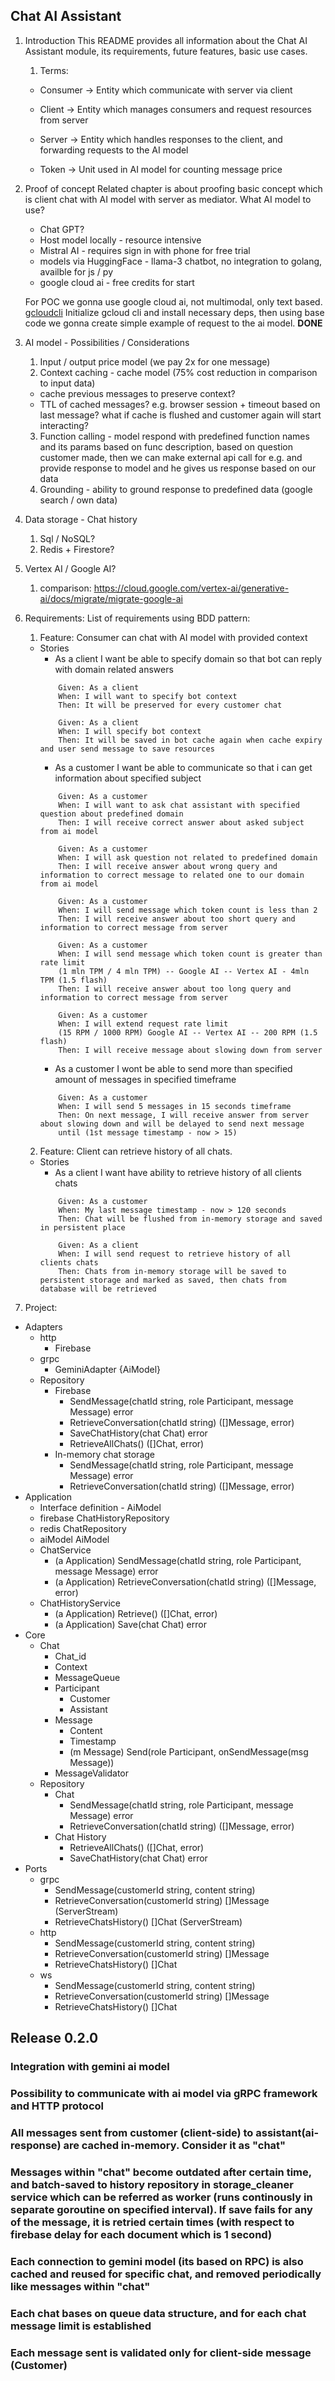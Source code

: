 ## Chat AI Assistant
1. Introduction
    This README provides all information about the Chat AI Assistant module, its requirements, future features, basic use cases.
    1. Terms:

    * Consumer -> Entity which communicate with server via client

    * Client -> Entity which manages consumers and request resources from server 
    
    * Server -> Entity which handles responses to the client, and forwarding requests to the AI model

    * Token -> Unit used in AI model for counting message price


2. Proof of concept
    Related chapter is about proofing basic concept which is client chat with AI model with server as mediator.
    What AI model to use?
    * Chat GPT?
    * Host model locally - resource intensive
    * Mistral AI - requires sign in with phone for free trial
    * models via HuggingFace - llama-3 chatbot, no integration to golang, availble for js / py
    * google cloud ai - free credits for start

    For POC we gonna use google cloud ai, not multimodal, only text based.
    [gcloudcli](https://cloud.google.com/vertex-ai/generative-ai/docs/start/quickstarts/quickstart-multimodal#local-shell)
    Initialize gcloud cli and install necessary deps, then using base code we gonna create simple example of request to the ai model.
    **DONE** 
3. AI model - Possibilities / Considerations
    1. Input / output price model (we pay 2x for one message)
    2. Context caching - cache model (75% cost reduction in comparison to input data)
    - cache previous messages to preserve context?
    - TTL of cached messages? e.g. browser session + timeout based on last message? what if cache is flushed and customer again will start interacting?
    3. Function calling - model respond with predefined function names and its params based on func description, based on question customer made, then we can make external api call for e.g. and provide response to model and he gives us response based on our data
    4. Grounding - ability to ground response to predefined data (google search / own data)
4. Data storage - Chat history
    1. Sql / NoSQL?
    2. Redis + Firestore?
5. Vertex AI / Google AI?
    1. comparison:
    https://cloud.google.com/vertex-ai/generative-ai/docs/migrate/migrate-google-ai



4. Requirements:
    List of requirements using BDD pattern:
    1. Feature: Consumer can chat with AI model with provided context
    - Stories
        - As a client I want be able to specify domain so that bot can reply with domain related answers
        ```
            Given: As a client
            When: I will want to specify bot context
            Then: It will be preserved for every customer chat

            Given: As a client
            When: I will specify bot context
            Then: It will be saved in bot cache again when cache expiry and user send message to save resources
        ```
        - As a customer I want be able to communicate so that i can get information about specified subject
        ```
            Given: As a customer
            When: I will want to ask chat assistant with specified question about predefined domain
            Then: I will receive correct answer about asked subject from ai model

            Given: As a customer
            When: I will ask question not related to predefined domain
            Then: I will receive answer about wrong query and information to correct message to related one to our domain from ai model

            Given: As a customer
            When: I will send message which token count is less than 2
            Then: I will receive answer about too short query and information to correct message from server

            Given: As a customer
            When: I will send message which token count is greater than rate limit 
            (1 mln TPM / 4 mln TPM) -- Google AI -- Vertex AI - 4mln TPM (1.5 flash)
            Then: I will receive answer about too long query and information to correct message from server

            Given: As a customer
            When: I will extend request rate limit 
            (15 RPM / 1000 RPM) Google AI -- Vertex AI -- 200 RPM (1.5 flash) 
            Then: I will receive message about slowing down from server
        ```
        - As a customer I wont be able to send more than specified amount of messages in specified timeframe
        ```            
            Given: As a customer
            When: I will send 5 messages in 15 seconds timeframe
            Then: On next message, I will receive answer from server about slowing down and will be delayed to send next message
            until (1st message timestamp - now > 15)
        ```
    2. Feature: Client can retrieve history of all chats.
    - Stories
        - As a client I want have ability to retrieve history of all clients chats
        ```
            Given: As a customer
            When: My last message timestamp - now > 120 seconds
            Then: Chat will be flushed from in-memory storage and saved in persistent place

            Given: As a client
            When: I will send request to retrieve history of all clients chats
            Then: Chats from in-memory storage will be saved to persistent storage and marked as saved, then chats from database will be retrieved
        ```
5. Project:
- Adapters
    - http
        - Firebase
    - grpc
        - GeminiAdapter {AiModel}
    - Repository
        - Firebase
            - SendMessage(chatId string, role Participant, message Message) error
            - RetrieveConversation(chatId string) ([]Message, error)
            - SaveChatHistory(chat Chat) error
            - RetrieveAllChats() ([]Chat, error)
        - In-memory chat storage
            - SendMessage(chatId string, role Participant, message Message) error
            - RetrieveConversation(chatId string) ([]Message, error)
- Application 
    - Interface definition - AiModel 
    - firebase ChatHistoryRepository
    - redis ChatRepository
    - aiModel AiModel
    - ChatService
        - (a Application) SendMessage(chatId string, role Participant, message Message) error
        - (a Application) RetrieveConversation(chatId string) ([]Message, error)
    - ChatHistoryService
        - (a Application) Retrieve() ([]Chat, error)
        - (a Application) Save(chat Chat) error
- Core
    - Chat
        - Chat_id
        - Context
        - MessageQueue
        - Participant
            - Customer
            - Assistant
        - Message
            - Content
            - Timestamp
            - (m Message) Send(role Participant, onSendMessage(msg Message))
        - MessageValidator
    - Repository
        - Chat
            - SendMessage(chatId string, role Participant, message Message) error
            - RetrieveConversation(chatId string) ([]Message, error)
        - Chat History
            - RetrieveAllChats() ([]Chat, error)
            - SaveChatHistory(chat Chat) error
- Ports
    - grpc
        - SendMessage(customerId string, content string)
        - RetrieveConversation(customerId string) []Message (ServerStream)
        - RetrieveChatsHistory() []Chat (ServerStream)
    - http
        - SendMessage(customerId string, content string)
        - RetrieveConversation(customerId string) []Message
        - RetrieveChatsHistory() []Chat
    - ws
        - SendMessage(customerId string, content string)
        - RetrieveConversation(customerId string) []Message
        - RetrieveChatsHistory() []Chat


## Release 0.2.0

### Integration with gemini ai model

### Possibility to communicate with ai model via gRPC framework and HTTP protocol

### All messages sent from customer (client-side) to assistant(ai-response) are cached in-memory. Consider it as "chat"

### Messages within "chat" become outdated after certain time, and batch-saved to history repository in storage_cleaner service which can be referred as worker (runs continously in separate goroutine on specified interval). If save fails for any of the message, it is retried certain times (with respect to firebase delay for each document which is 1 second)

### Each connection to gemini model (its based on RPC) is also cached and reused for specific chat, and removed periodically like messages within "chat"

### Each chat bases on queue data structure, and for each chat message limit is established

### Each message sent is validated only for client-side message (Customer)